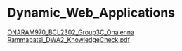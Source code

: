 # Dynamic_Web_Applications

[ONARAM970_BCL2302_Group3C_Onalenna Rammapatsi_DWA2_KnowledgeCheck.pdf](https://github.com/OnalennaRammapatsi/Dynamic_Web_Applications/files/11614609/ONARAM970_BCL2302_Group3C_Onalenna.Rammapatsi_DWA2_KnowledgeCheck.pdf)
